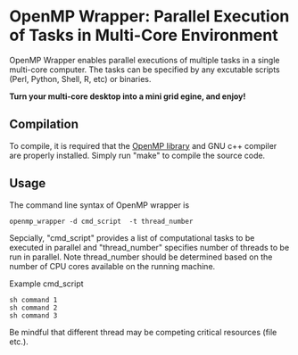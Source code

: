 OpenMP Wrapper: Parallel Execution of Tasks in Multi-Core Environment
==============

OpenMP Wrapper enables parallel executions of multiple tasks in a single multi-core computer. The tasks can be specified by any excutable scripts (Perl, Python, Shell, R, etc) or binaries. 

**Turn your multi-core desktop into a mini grid egine, and enjoy!**

## Compilation

To compile, it is required that the [OpenMP library](http://openmp.org) and GNU c++ compiler are properly installed. Simply run "make" to compile the source code.


## Usage

The command line syntax of OpenMP wrapper is 

```{shell}
openmp_wrapper -d cmd_script  -t thread_number
```
Sepcially, "cmd_script" provides a list of computational tasks to be executed in parallel and "thread_number" specifies number of threads to be run in parallel. Note thread_number should be determined based on the number of CPU cores available on the running machine.

Example cmd_script
```
sh command 1
sh command 2
sh command 3
```

Be mindful that different thread may be competing critical resources (file etc.).

